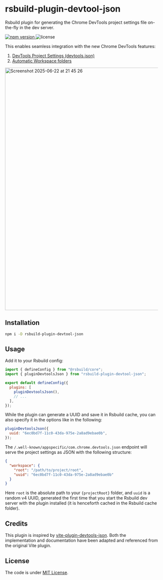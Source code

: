 # rsbuild-plugin-devtool-json

Rsbuild plugin for generating the Chrome DevTools project settings file on-the-fly in the dev server.

<p>
  <a href="https://npmjs.com/package/rsbuild-plugin-devtool-json">
   <img src="https://img.shields.io/npm/v/rsbuild-plugin-devtool-json?style=flat-square&colorA=564341&colorB=EDED91" alt="npm version" />
  </a>
  <img src="https://img.shields.io/badge/License-MIT-blue.svg?style=flat-square&colorA=564341&colorB=EDED91" alt="license" />
</p>

This enables seamless integration with the new Chrome DevTools features:

1. [DevTools Project Settings (devtools.json)](https://goo.gle/devtools-json-design)
2. [Automatic Workspace folders](http://goo.gle/devtools-automatic-workspace-folders)

<img width="800" alt="Screenshot 2025-06-22 at 21 45 26" src="https://github.com/user-attachments/assets/daae3e57-f0fc-43c1-b191-8f916bc542ae" />

## Installation

```bash
npm i -D rsbuild-plugin-devtool-json
```

## Usage

Add it to your Rsbuild config:

```js
import { defineConfig } from "@rsbuild/core";
import { pluginDevtoolsJson } from "rsbuild-plugin-devtool-json";

export default defineConfig({
  plugins: [
    pluginDevtoolsJson(),
    // ...
  ],
});
```

While the plugin can generate a UUID and save it in Rsbuild cache, you can also specify it in the options like in the following:

```js
pluginDevtoolsJson({
  uuid: "6ec0bd7f-11c0-43da-975e-2a8ad9ebae0b",
});
```

The `/.well-known/appspecific/com.chrome.devtools.json` endpoint will serve the project settings as JSON with the following structure:

```json
{
  "workspace": {
    "root": "/path/to/project/root",
    "uuid": "6ec0bd7f-11c0-43da-975e-2a8ad9ebae0b"
  }
}
```

Here `root` is the absolute path to your `{projectRoot}` folder, and `uuid` is a random v4 UUID, generated the first time that you start the Rsbuild dev server with the plugin installed (it is henceforth cached in the Rsbuild cache folder).

## Credits

This plugin is inspired by [vite-plugin-devtools-json](https://github.com/ChromeDevTools/vite-plugin-devtools-json). Both the implementation and documentation have been adapted and referenced from the original Vite plugin.

## License

The code is under [MIT License](LICENSE).
